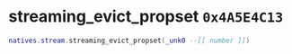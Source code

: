 # streaming_evict_propset `0x4A5E4C13`

```lua
natives.stream.streaming_evict_propset(_unk0 --[[ number ]])
```